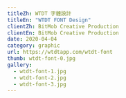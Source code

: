 ```yaml
---
titleZh: WTDT 字體設計
titleEn: "WTDT FONT Design"
clientZh: BitMob Creative Production
clientEn: BitMob Creative Production
date: 2020-04-04
category: graphic
url: https://wtdtapp.com/wtdt-font
thumb: wtdt-font-0.jpg
gallery:
  - wtdt-font-1.jpg
  - wtdt-font-2.jpg
  - wtdt-font-3.jpg
---
```

